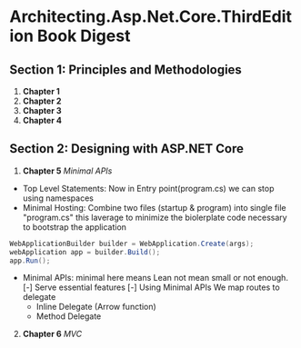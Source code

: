 # Architecting.Asp.Net.Core.ThirdEdition Book Digest
## Section 1: Principles and Methodologies
1. **Chapter 1**
2. **Chapter 2**
3. **Chapter 3**
4. **Chapter 4**
## Section 2: Designing with ASP.NET Core
1. **Chapter 5** *Minimal APIs*
* Top Level Statements: Now in Entry point(program.cs) we can stop using namespaces
* Minimal Hosting: Combine two files (startup & program) into single file "program.cs" this laverage to minimize the biolerplate code necessary to bootstrap the application
```C#
WebApplicationBuilder builder = WebApplication.Create(args);
webApplication app = builder.Build();
app.Run();

```
* Minimal APIs: minimal here means Lean not mean small or not enough.
[-] Serve essential features
[-] Using Minimal APIs We map routes to delegate
    - Inline Delegate (Arrow function)
    - Method Delegate 

2. **Chapter 6** *MVC*